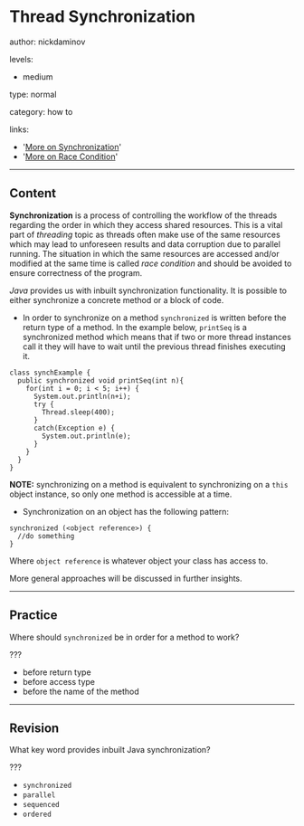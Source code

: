 # Thread Synchronization
author: nickdaminov

levels:

  - medium

type: normal

category: how to

links:

  - '[More on Synchronization](http://www.wideskills.com/java-tutorial/java-threads-tutorial/p/0/1)'
  - '[More on Race Condition](https://en.wikipedia.org/wiki/Race_condition)'

---
## Content

**Synchronization** is a process of controlling the workflow of the threads regarding the order in which they access shared resources. This is a vital part of *threading* topic as threads often make use of the same resources which may lead to unforeseen results and data corruption due to parallel running. The situation in which the same resources are accessed and/or modified at the same time is called *race condition* and should be avoided to ensure correctness of the program.

*Java* provides us with inbuilt synchronization functionality. It is possible to either synchronize a concrete method or a block of code.

- In order to synchronize on a method `synchronized` is written before the return type of a method. In the example below, `printSeq` is a synchronized method which means that if two or more thread instances call it they will have to wait until the previous thread finishes executing it.

```
class synchExample {  
  public synchronized void printSeq(int n){
    for(int i = 0; i < 5; i++) {  
      System.out.println(n+i);  
      try {  
        Thread.sleep(400);  
      }  
      catch(Exception e) {
        System.out.println(e);
      }  
    }    
  }  
}  
```

**NOTE:** synchronizing on a method is equivalent to synchronizing on a `this` object instance, so only one method is accessible at a time.

- Synchronization on an object has the following pattern:

```
synchronized (<object reference>) {
  //do something
}
```

Where `object reference` is whatever object your class has access to.

More general approaches will be discussed in further insights.

---
## Practice

Where should `synchronized` be in order for a method to work?

???

* before return type
* before access type
* before the name of the method

---
## Revision

What key word provides inbuilt Java synchronization?

???

* `synchronized`
* `parallel`
* `sequenced`
* `ordered`
